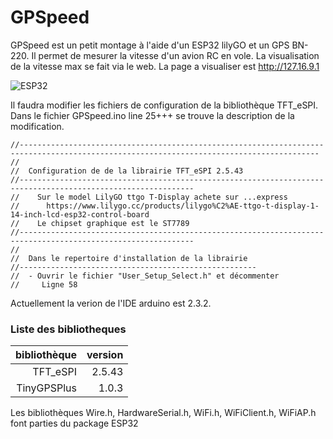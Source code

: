 # GPSpeed

GPSpeed est un petit montage à l'aide d'un ESP32 lilyGO et un GPS BN-220.
Il permet de mesurer la vitesse d'un avion RC en vole. La visualisation de la vitesse max se fait via le web. La page a visualiser est http://127.16.9.1 

![ESP32](https://github.com/Runsys16/GPSpeed/images/esp32-bn220.jpg )

Il faudra modifier les fichiers de configuration de la bibliothèque TFT_eSPI. Dans le fichier GPSpeed.ino line 25+++ se trouve la description de la modification.
```
//-----------------------------------------------------------------------------------------------------------------------------------------
//
//  Configuration de de la librairie TFT_eSPI 2.5.43
//-------------------------------------------------------------------------------------------------------------
//    Sur le model LilyGO ttgo T-Display achete sur ...express 
//      https://www.lilygo.cc/products/lilygo%C2%AE-ttgo-t-display-1-14-inch-lcd-esp32-control-board
//    Le chipset graphique est le ST7789
//-------------------------------------------------------------------------------------------------------------
//    
//  Dans le repertoire d'installation de la librairie
//-----------------------------------------------------
//  - Ouvrir le fichier "User_Setup_Select.h" et décommenter 
//     Ligne 58
```

Actuellement la verion de l'IDE arduino est 2.3.2.
### Liste des bibliotheques
|bibliothèque|version|
|---:|---:|
|TFT_eSPI|2.5.43|
|TinyGPSPlus|1.0.3|

Les bibliothèques Wire.h, HardwareSerial.h, WiFi.h, WiFiClient.h, WiFiAP.h font parties du package ESP32
